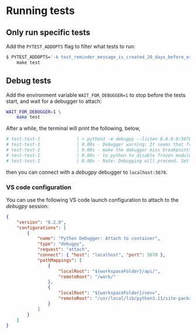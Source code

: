 # Running tests

## Only run specific tests

Add the `PYTEST_ADDOPTS` flag to filter what tests to run:

```bash
$ PYTEST_ADDOPTS='-k test_reminder_message_is_created_20_days_before_expiry_even_if_other_span_after' \
    make test
```

## Debug tests

Add the environment variable `WAIT_FOR_DEBUGGER=1` to stop before the tests start, and wait for a debugger to attach:

```bash
WAIT_FOR_DEBUGGER=1 \
    make test
```

After a while, the terminal will print the following, below,

```bash
# test-test-1              | + python3 -m debugpy --listen 0.0.0.0:5678 --wait-for-client -m pytest --color=yes . --workers auto -ra
# test-test-1              | 0.00s - Debugger warning: It seems that frozen modules are being used, which may
# test-test-1              | 0.00s - make the debugger miss breakpoints. Please pass -Xfrozen_modules=off
# test-test-1              | 0.00s - to python to disable frozen modules.
# test-test-1              | 0.00s - Note: Debugging will proceed. Set PYDEVD_DISABLE_FILE_VALIDATION=1 to disable this validation.
```

then you can connect with a _debugpy_ debugger to `localhost:5678`.

### VS code configuration

You can use the following VS code launch configuration to attach to the _debugpy_ session:

```json hl_lines="4-19"
{
    "version": "0.2.0",
    "configurations": [
        {
            "name": "Python Debugger: Attach to container",
            "type": "debugpy",
            "request": "attach",
            "connect": { "host": "localhost", "port": 5678 },
            "pathMappings": [
                {
                    "localRoot": "${workspaceFolder}/api/",
                    "remoteRoot": "/work/"
                },
                {
                    "localRoot": "${workspaceFolder}/venv",
                    "remoteRoot": "/usr/local/lib/python3.11/site-packages"
                }
            ]
        }
    ]
}
```
